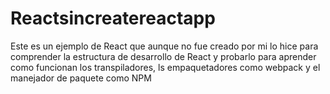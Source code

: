 # Reactsincreatereactapp


Este es un ejemplo de React que aunque no fue creado por mi lo hice para comprender la estructura de desarrollo de React 
y probarlo para aprender como funcionan los transpiladores, ls empaquetadores como webpack y el manejador de paquete como NPM
